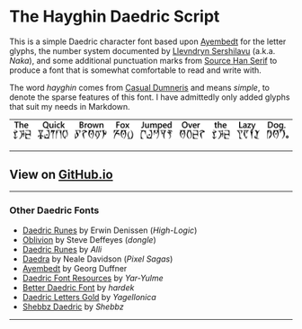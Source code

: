 # The Hayghin Daedric Script

This is a simple Daedric character font based upon [Ayembedt][1] for the letter glyphs, the number system documented by [Llevndryn Sershilavu][2] (a.k.a. *Naka*), and some additional punctuation marks from [Source Han Serif][3] to produce a font that is somewhat comfortable to read and write with.

The word *hayghin* comes from [Casual Dumneris][4] and means *simple*, to denote the sparse features of this font. I have admittedly only added glyphs that suit my needs in Markdown.

| ![Daedric Sample][5] |
|----------------------|

[1]: https://github.com/georgd/OpenMW-Fonts
[2]: https://arador-dayn.fr/viewtopic.php?f=16&t=482
[3]: https://github.com/adobe-fonts/source-han-serif
[4]: https://casualscrolls.fandom.com/wiki/Dunmeri_language
[5]: assets/images/github/daedric_readme_sample.png

---

## View on [GitHub.io][6]

[6]: https://mmillar-bolis.github.io/HayghinDaedricFont/

---

### Other Daedric Fonts

- [Daedric Runes][7] by Erwin Denissen (*High-Logic*)
- [Oblivion][8] by Steve Deffeyes (*dongle*)
- [Daedric Runes][9] by *Alli*
- [Daedra][10] by Neale Davidson (*Pixel Sagas*)
- [Ayembedt][11] by Georg Duffner
- [Daedric Font Resources][12] by *Yar-Yulme*
- [Better Daedric Font][13] by *hardek*
- [Daedric Letters Gold][14] by *Yagellonica*
- [Shebbz Daedric][15] by *Shebbz*

[7]: https://www.ffonts.net/Daedric-Runes.font
[8]: https://en.uesp.net/wiki/File:Obliviontt.zip
[9]: https://morroblivion.com/forums/skyrim-general-chat/allis-daedric-runes-opentype-font-kit
[10]: http://www.pixelsagas.com/?download=daedra
[11]: https://github.com/georgd/OpenMW-Fonts
[12]: https://www.nexusmods.com/morrowind/mods/45458/
[13]: https://www.nexusmods.com/morrowind/mods/44540
[14]: https://www.deviantart.com/yagellonica/art/Daedric-Letters-GOLD-741405288
[15]: https://twitter.com/t00thpasteface/status/1291107593432293376

---

